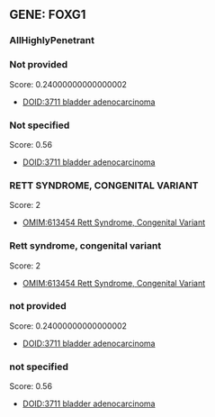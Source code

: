 
## GENE: FOXG1

### AllHighlyPenetrant

### Not provided

Score: 0.24000000000000002

 * [DOID:3711 bladder adenocarcinoma](http://beta.monarchinitiative.org/disease/DOID:3711)

### Not specified

Score: 0.56

 * [DOID:3711 bladder adenocarcinoma](http://beta.monarchinitiative.org/disease/DOID:3711)

### RETT SYNDROME, CONGENITAL VARIANT

Score: 2

 * [OMIM:613454 Rett Syndrome, Congenital Variant](http://beta.monarchinitiative.org/disease/OMIM:613454)

### Rett syndrome, congenital variant

Score: 2

 * [OMIM:613454 Rett Syndrome, Congenital Variant](http://beta.monarchinitiative.org/disease/OMIM:613454)

### not provided

Score: 0.24000000000000002

 * [DOID:3711 bladder adenocarcinoma](http://beta.monarchinitiative.org/disease/DOID:3711)

### not specified

Score: 0.56

 * [DOID:3711 bladder adenocarcinoma](http://beta.monarchinitiative.org/disease/DOID:3711)
